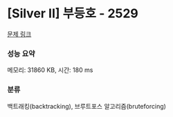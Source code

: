 # [Silver II] 부등호 - 2529 

[문제 링크](https://www.acmicpc.net/problem/2529) 

### 성능 요약

메모리: 31860 KB, 시간: 180 ms

### 분류

백트래킹(backtracking), 브루트포스 알고리즘(bruteforcing)

